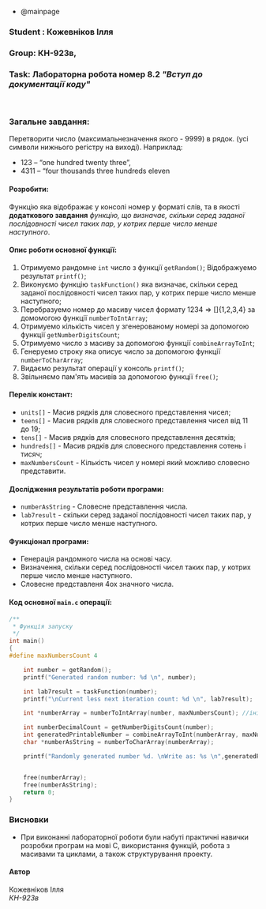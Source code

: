 * @mainpage
### Student : Кожевніков Ілля
### Group: КН-923в,
### Task: Лабораторна робота номер 8.2 _"Вступ до документації коду"_

<br />

### Загальне завдання:
Перетворити число (максимальнезначення якого - 9999) в рядок. (усі символи нижнього регістру на виході). Наприклад:
* 123 – “one hundred twenty three”,
* 4311 – “four thousands three hundreds eleven

#### Розробити:
Функцію яка відображає у консолі номер у форматі слів, та в якості **додаткового завдання** *функцію, що визначає, скільки серед заданої послідовності чисел таких пар, у котрих перше число менше наступного*.


#### Опис роботи основної функції:

1. Отримуемо рандомне `int` число з функції `getRandom()`;
    Відображуемо результат `printf()`;
2. Виконуємо функцію `taskFunction()` яка визначає, скільки серед заданої послідовності чисел таких пар, у котрих перше число менше наступного;
3. Перебразуемо номер до масиву чисел формату 1234 => []{1,2,3,4} за домомогою функції `numberToIntArray`;
4. Отримуемо кількість чисел у згенерованому номері за допомогою функції `getNumberDigitsCount`;
5. Отримуемо число з масиву за допомогою функції `combineArrayToInt`;
6. Генеруемо строку яка описує число за допомогою функції `numberToCharArray`;
7. Видаємо результат операції у консоль `printf()`;
8. Звільняємо пам'ять масивів за допомогою функції `free()`;

#### Перелік констант:

- `units[]` - Масив рядків для словесного представлення чисел;
- `teens[]` - Масив рядків для словесного представлення чисел від 11 до 19;
- `tens[]` - Масив рядків для словесного представлення десятків;
- `hundreds[]` - Масив рядків для словесного представлення сотень і тисяч;
- `maxNumbersCount` - Кількість чисел у номері який можливо словесно представити.

#### Дослідження результатів роботи програми:

- `numberAsString` - Словесне представлення числа.
- `lab7result` - скільки серед заданої послідовності чисел таких пар, у котрих перше число менше наступного.

#### Функціонал програми:

- Генерація рандомного числа на основі часу.
- Визначення, скільки серед послідовності чисел таких пар, у котрих перше число менше наступного.
- Словесне представленя 4ох значного числа.

#### Код основної `main.c` операції:

```C
/**
 * Функція запуску
 */
int main()
{
#define maxNumbersCount 4

    int number = getRandom();
    printf("Generated random number: %d \n", number);

    int lab7result = taskFunction(number);
    printf("\nCurrent less next iteration count: %d \n", lab7result);

    int *numberArray = numberToIntArray(number, maxNumbersCount); //ініціалізація масиву

    int numberDecimalCount = getNumberDigitsCount(number);
    int generatedPrintableNumber = combineArrayToInt(numberArray, maxNumbersCount);
    char *numberAsString = numberToCharArray(numberArray);

    printf("Randomly generated number %d. \nWrite as: %s \n",generatedPrintableNumber, numberAsString);


    free(numberArray);
    free(numberAsString);
    return 0;
}
```

### Висновки
- При виконанні лабораторної роботи були набуті практичні навички розробки програм на мові C, використання функцій, робота з масивами та циклами, а також структурування проекту.

#### Автор
Кожевніков Ілля  
_КН-923в_